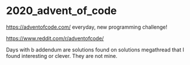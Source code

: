 # 2020_advent_of_code

https://adventofcode.com/
everyday, new programming challenge!

https://www.reddit.com/r/adventofcode/

Days with b addendum are solutions found on solutions megathread that I found interesting or clever. They are not mine.
